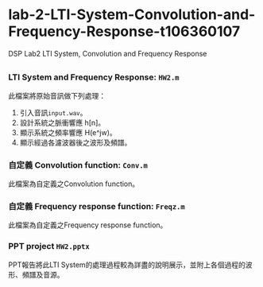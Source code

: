 # lab-2-LTI-System-Convolution-and-Frequency-Response-t106360107
DSP Lab2 LTI System, Convolution and Frequency Response



## 

### LTI System and Frequency Response: `HW2.m`
此檔案將原始音訊做下列處理：

1. 引入音訊`input.wav`。
2. 設計系統之脈衝響應 h[n]。
3. 顯示系統之頻率響應 H(e^jw)。
4. 顯示經過各濾波器後之波形及頻譜。

### 自定義 Convolution function: `Conv.m`
此檔案為自定義之Convolution function。

### 自定義 Frequency response function: `Freqz.m`
此檔案為自定義之Frequency response function。


### PPT project `HW2.pptx`
PPT報告將此LTI System的處理過程較為詳盡的說明展示，並附上各個過程的波形、頻譜及音源。
